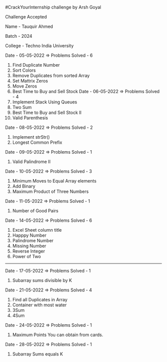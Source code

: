 #CrackYourInternship challenge by Arsh Goyal

Challenge Accepted

Name - Tauquir Ahmed

Batch - 2024

College - Techno India University

Date - 05-05-2022 => Problems Solved - 6
  1. Find Duplicate Number
  2. Sort Colors
  3. Remove Duplicates from sorted Array
  4. Set Mattrix Zeros
  5. Move Zeros
  6. Best Time to Buy and Sell Stock
Date - 06-05-2022 => Problems Solved - 4
  1. Implement Stack Using Queues
  2. Two Sum
  3. Best Time to Buy and Sell Stock II
  4. Valid Parenthesis

Date - 08-05-2022 => Problems Solved - 2
  1. Implement strStr()
  2. Longest Common Prefix

Date - 09-05-2022 => Problems Solved - 1
  1. Valid Palindrome II

Date - 10-05-2022 => Problems Solved - 3
  1. Minimum Moves to Equal Array elements
  2. Add Binary
  3. Maximum Product of Three Numbers

Date - 11-05-2022 => Problems Solved - 1
  1. Number of Good Pairs

Date - 14-05-2022 => Problems Solved - 6
  1. Excel Sheet column title
  2. Happpy Number
  3. Palindrome Number
  4. Missing Number
  5. Reverse Integer
  6. Power of Two

__________________________________________________________________________________________________________________

Date - 17-05-2022 => Problems Solved - 1
  1. Subarray sums divisible by K

Date - 21-05-2022 => Problems Solved - 4
  1. Find all Duplicates in Array
  2. Container with most water
  3. 3Sum
  4. 4Sum

Date - 24-05-2022 => Problems Solved - 1
  1. Maximum Points You can obtain from cards.

Date - 28-05-2022 => Problems Solved - 1
  1. Subarray Sums equals K
